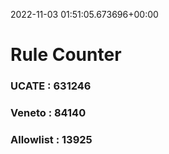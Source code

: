 2022-11-03 01:51:05.673696+00:00
# Rule Counter 
 ### UCATE : 631246

 ### Veneto : 84140

 ### Allowlist : 13925